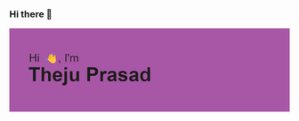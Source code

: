 ### Hi there 👋
<img src="https://github.com/thejuprasad/thejuprasad/blob/main/header.png" alt="banner that says Sarah hart Landolt - software developer, artist, designer">
<!--
**thejuprasad/thejuprasad** is a ✨ _special_ ✨ repository because its `README.md` (this file) appears on your GitHub profile.

Here are some ideas to get you started:
- ⚡ Graduated in ..... Master's in Software Engineering
- 🌱 I’m currently learning ... Full-Stack Web Development
- 👯 I’m looking to work on ... Software Development
- 📫 How to reach me: ... tthejuprasad00@gmail.com
-->
